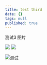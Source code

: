 ```yaml
---
title: test third
date: {}
tags: null
published: true
---
```

测试3 图片



![](/img/fold.png)
![](/img/next.png)


![测试]({{site.baseurl}}/source/_posts/test.png)
